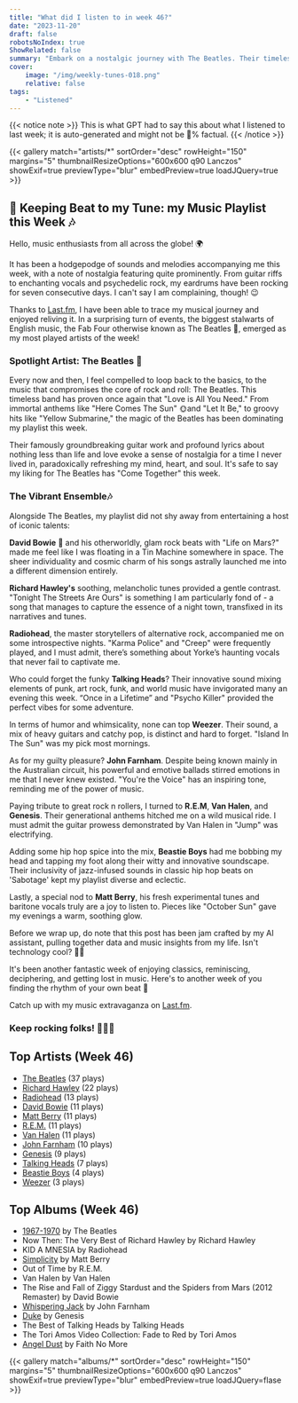 ```yaml
---
title: "What did I listen to in week 46?"
date: "2023-11-20"
draft: false
robotsNoIndex: true
ShowRelated: false
summary: "Embark on a nostalgic journey with The Beatles. Their timeless melodies and lyrical brilliance will resonate with your inner music lover!"
cover:
    image: "/img/weekly-tunes-018.png"
    relative: false
tags:
    - "Listened"
---
```


{{< notice note >}}
This is what GPT had to say this about what I listened to last week; it is auto-generated and might not be 💯% factual.
{{< /notice >}}

{{< gallery match="artists/*" sortOrder="desc" rowHeight="150" margins="5" thumbnailResizeOptions="600x600 q90 Lanczos" showExif=true previewType="blur" embedPreview=true loadJQuery=true >}}

## 🎵 Keeping Beat to my Tune: my Music Playlist this Week 🎶

Hello, music enthusiasts from all across the globe! 🌍

It has been a hodgepodge of sounds and melodies accompanying me this week, with a note of nostalgia featuring quite prominently. From guitar riffs to enchanting vocals and psychedelic rock, my eardrums have been rocking for seven consecutive days. I can't say I am complaining, though! 😉 

Thanks to [Last.fm](https://www.last.fm/user/RussMckendrick), I have been able to trace my musical journey and enjoyed reliving it. In a surprising turn of events, the biggest stalwarts of English music, the Fab Four otherwise known as The Beatles 🍏, emerged as my most played artists of the week! 

### Spotlight Artist: The Beatles 🍏

Every now and then, I feel compelled to loop back to the basics, to the music that compromises the core of rock and roll: The Beatles. This timeless band has proven once again that "Love is All You Need." From immortal anthems like "Here Comes The Sun" 🌞and "Let It Be," to groovy hits like "Yellow Submarine," the magic of the Beatles has been dominating my playlist this week.

Their famously groundbreaking guitar work and profound lyrics about nothing less than life and love evoke a sense of nostalgia for a time I never lived in, paradoxically refreshing my mind, heart, and soul. It's safe to say my liking for The Beatles has "Come Together" this week.

### The Vibrant Ensemble🎶

Alongside The Beatles, my playlist did not shy away from entertaining a host of iconic talents:

**David Bowie** 🌠 and his otherworldly, glam rock beats with "Life on Mars?" made me feel like I was floating in a Tin Machine somewhere in space. The sheer individuality and cosmic charm of his songs astrally launched me into a different dimension entirely.

**Richard Hawley's** soothing, melancholic tunes provided a gentle contrast. "Tonight The Streets Are Ours" is something I am particularly fond of - a song that manages to capture the essence of a night town, transfixed in its narratives and tunes.

**Radiohead**, the master storytellers of alternative rock, accompanied me on some introspective nights. "Karma Police" and "Creep" were frequently played, and I must admit, there’s something about Yorke’s haunting vocals that never fail to captivate me.

Who could forget the funky **Talking Heads**? Their innovative sound mixing elements of punk, art rock, funk, and world music have invigorated many an evening this week. “Once in a Lifetime” and "Psycho Killer" provided the perfect vibes for some adventure.

In terms of humor and whimsicality, none can top **Weezer**. Their sound, a mix of heavy guitars and catchy pop, is distinct and hard to forget. "Island In The Sun" was my pick most mornings.

As for my guilty pleasure? **John Farnham**. Despite being known mainly in the Australian circuit, his powerful and emotive ballads stirred emotions in me that I never knew existed. "You're the Voice" has an inspiring tone, reminding me of the power of music.

Paying tribute to great rock n rollers, I turned to **R.E.M**, **Van Halen**, and **Genesis**. Their generational anthems hitched me on a wild musical ride. I must admit the guitar prowess demonstrated by Van Halen in "Jump" was electrifying.

Adding some hip hop spice into the mix, **Beastie Boys** had me bobbing my head and tapping my foot along their witty and innovative soundscape. Their inclusivity of jazz-infused sounds in classic hip hop beats on 'Sabotage' kept my playlist diverse and eclectic.

Lastly, a special nod to **Matt Berry**, his fresh experimental tunes and baritone vocals truly are a joy to listen to. Pieces like "October Sun" gave my evenings a warm, soothing glow.

Before we wrap up, do note that this post has been jam crafted by my AI assistant, pulling together data and music insights from my life. Isn't technology cool? 👨‍💻

It's been another fantastic week of enjoying classics, reminiscing, deciphering, and getting lost in music. Here's to another week of you finding the rhythm of your own beat 🎵

Catch up with my music extravaganza on [Last.fm](https://www.last.fm/user/RussMckendrick).

### Keep rocking folks! 🎸🤘🎶

## Top Artists (Week 46)

- [The Beatles](https://www.mckendrick.rocks/artist/the-beatles/) (37 plays)
- [Richard Hawley](https://www.mckendrick.rocks/artist/richard-hawley/) (22 plays)
- [Radiohead](https://www.mckendrick.rocks/artist/radiohead/) (13 plays)
- [David Bowie](https://www.mckendrick.rocks/artist/david-bowie/) (11 plays)
- [Matt Berry](https://www.mckendrick.rocks/artist/matt-berry/) (11 plays)
- [R.E.M.](https://www.mckendrick.rocks/artist/r.e.m./) (11 plays)
- [Van Halen](https://www.mckendrick.rocks/artist/van-halen/) (11 plays)
- [John Farnham](https://www.mckendrick.rocks/artist/john-farnham/) (10 plays)
- [Genesis](https://www.mckendrick.rocks/artist/genesis/) (9 plays)
- [Talking Heads](https://www.mckendrick.rocks/artist/talking-heads/) (7 plays)
- [Beastie Boys](https://www.mckendrick.rocks/artist/beastie-boys/) (4 plays)
- [Weezer](https://www.mckendrick.rocks/artist/weezer/) (3 plays)


## Top Albums (Week 46)

- [1967-1970](https://www.mckendrick.rocks/albums/1967-1970-28859359/) by The Beatles
- Now Then: The Very Best of Richard Hawley by Richard Hawley
- KID A MNESIA by Radiohead
- [Simplicity](https://www.mckendrick.rocks/albums/simplicity-28940773/) by Matt Berry
- Out of Time by R.E.M.
- Van Halen by Van Halen
- The Rise and Fall of Ziggy Stardust and the Spiders from Mars (2012 Remaster) by David Bowie
- [Whispering Jack](https://www.mckendrick.rocks/albums/whispering-jack-1161865/) by John Farnham
- [Duke](https://www.mckendrick.rocks/albums/duke-773021/) by Genesis
- The Best of Talking Heads by Talking Heads
- The Tori Amos Video Collection: Fade to Red by Tori Amos
- [Angel Dust](https://www.mckendrick.rocks/albums/angel-dust-7410902/) by Faith No More


{{< gallery match="albums/*" sortOrder="desc" rowHeight="150" margins="5" thumbnailResizeOptions="600x600 q90 Lanczos" showExif=true previewType="blur" embedPreview=true loadJQuery=flase >}}